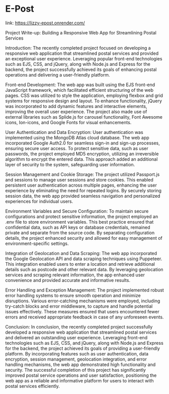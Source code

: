 # E-Post
link: https://lizzy-epost.onrender.com/



Project Write-up: Building a Responsive Web App for Streamlining Postal Services

Introduction:
The recently completed project focused on developing a responsive web application that streamlined postal services and provided an exceptional user experience. Leveraging popular front-end technologies such as EJS, CSS, and jQuery, along with Node.js and Express for the backend, the project successfully achieved its goals of enhancing postal operations and delivering a user-friendly platform.

Front-end Development:
The web app was built using the EJS front-end JavaScript framework, which facilitated efficient structuring of the web pages. CSS was utilized to style the application, employing flexbox and grid systems for responsive design and layout. To enhance functionality, jQuery was incorporated to add dynamic features and interactive elements, improving the overall user experience. The project also made use of external libraries such as Splide.js for carousel functionality, Font Awesome icons, Ion-icons, and Google Fonts for visual enhancements.

User Authentication and Data Encryption:
User authentication was implemented using the MongoDB Atlas cloud database. The web app incorporated Google Auth2.0 for seamless sign-in and sign-up processes, ensuring secure user access. To protect sensitive data, such as user passwords, the project employed MD5 encryption, utilizing an irreversible algorithm to encrypt the entered data. This approach added an additional layer of security to the system, safeguarding user information.

Session Management and Cookie Storage:
The project utilized Passport.js and sessions to manage user sessions and store cookies. This enabled persistent user authentication across multiple pages, enhancing the user experience by eliminating the need for repeated logins. By securely storing session data, the web app provided seamless navigation and personalized experiences for individual users.

Environment Variables and Secure Configuration:
To maintain secure configurations and protect sensitive information, the project employed an .env file to store environment variables. This best practice ensured that confidential data, such as API keys or database credentials, remained private and separate from the source code. By separating configuration details, the project enhanced security and allowed for easy management of environment-specific settings.

Integration of Geolocation and Data Scraping:
The web app incorporated the Google Geolocation API and data scraping techniques using Puppeteer. This integration enabled users to enter a location and retrieve additional details such as postcode and other relevant data. By leveraging geolocation services and scraping relevant information, the app enhanced user convenience and provided accurate and informative results.

Error Handling and Exception Management:
The project implemented robust error handling systems to ensure smooth operation and minimize disruptions. Various error-catching mechanisms were employed, including try-catch blocks and error middleware, to capture and handle potential issues effectively. These measures ensured that users encountered fewer errors and received appropriate feedback in case of any unforeseen events.

Conclusion:
In conclusion, the recently completed project successfully developed a responsive web application that streamlined postal services and delivered an outstanding user experience. Leveraging front-end technologies such as EJS, CSS, and jQuery, along with Node.js and Express for the backend, the project achieved its goals of providing a user-friendly platform. By incorporating features such as user authentication, data encryption, session management, geolocation integration, and error handling mechanisms, the web app demonstrated high functionality and security. The successful completion of this project has significantly improved postal service operations and user satisfaction, positioning the web app as a reliable and informative platform for users to interact with postal services efficiently.

